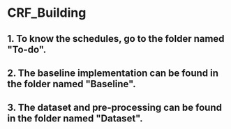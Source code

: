 # CRF_Building
## 1. To know the schedules, go to the folder named "To-do".
## 2. The baseline implementation can be found in the folder named "Baseline".
## 3. The dataset and pre-processing can be found in the folder named "Dataset".
